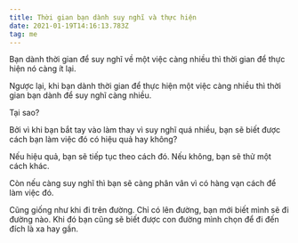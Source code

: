 ```yaml
---
title: Thời gian bạn dành suy nghĩ và thực hiện
date: 2021-01-19T14:16:13.783Z
tag: me
---
```

Bạn dành thời gian để suy nghĩ về một việc càng nhiều thì thời gian để thực hiện nó càng ít lại.

Ngược lại, khi bạn dành thời gian để thực hiện một việc càng nhiều thì thời gian bạn dành để suy nghĩ càng nhiều.

Tại sao?

Bởi vì khi bạn bắt tay vào làm thay vì suy nghĩ quá nhiều, bạn sẽ biết được cách bạn làm việc đó có hiệu quả hay không?

Nếu hiệu quả, bạn sẽ tiếp tục theo cách đó. Nếu không, bạn sẽ thử một cách khác. 

Còn nếu càng suy nghĩ thì bạn sẽ càng phân vân vì có hàng vạn cách để làm việc đó.

Cũng giống như khi đi trên đường. Chỉ có lên đường, bạn mới biết mình sẽ đi đường nào. Khi đó bạn cũng sẽ biết được con đường mình chọn để đi đến đích là xa hay gần.